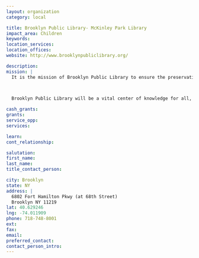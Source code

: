 ```yaml
---
layout: organization
category: local

title: Brooklyn Public Library- McKinley Park Library
impact_area: Children
keywords: 
location_services: 
location_offices: 
website: http://www.brooklynpubliclibrary.org/

description: 
mission: |
  It is the mission of Brooklyn Public Library to ensure the preservation and transmission of society's knowledge, history and culture, and to provide the people of Brooklyn with free and open access to information for education, recreation and reference.

  

  Brooklyn Public Library will be a vital center of knowledge for all, accessible 24 hours a day, and will be a leader in traditional and innovative library services which reflect the diverse and dynamic spirit of the people of Brooklyn.

cash_grants: 
grants: 
service_opp: 
services: 

learn: 
cont_relationship: 

salutation: 
first_name: 
last_name: 
title_contact_person: 

city: Brooklyn
state: NY
address: |
  6802 Fort Hamilton Pkwy (at 68th Street)     
  Brooklyn NY 11219
lat: 40.629246
lng: -74.011909
phone: 718-748-8001
ext: 
fax: 
email: 
preferred_contact: 
contact_person_intro: 
---
```

